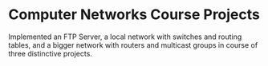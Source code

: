 # Computer Networks Course Projects

Implemented an FTP Server, a local network with switches and routing tables, and a bigger network with routers and multicast groups in course of
three distinctive projects.
